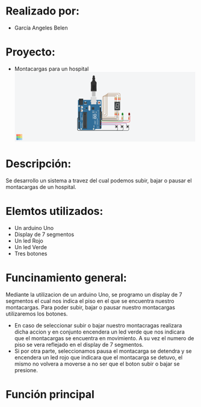 # Realizado por:
- García Angeles Belen 

# Proyecto: 
- Montacargas para un hospital
![Tinkercad](./imagenes/circuito.png)

# Descripción:
Se desarrollo un sistema a travez del cual podemos subir, bajar o pausar el montacargas de un hospital.

# Elemtos utilizados:
- Un arduino Uno
- Display de 7 segmentos
- Un led Rojo
- Un led Verde
- Tres botones

# Funcinamiento general:
Mediante la utilizacion de un arduino Uno, se programo un display de 7 segmentos el cual nos indica el piso 
en el que se encuentra nuestro montacargas. Para poder subir, bajar o pausar nuestro montacargas utilizaremos los botones.
- En caso de seleccionar subir o bajar nuestro montacragas realizara dicha accion y en conjunto encendera un led verde que 
nos indicara que el montacargas se encuentra en movimiento. A su vez el numero de piso se vera reflejado en el display de 7 
segmentos. 
- Si por otra parte, seleccionamos pausa el montacarga se detendra y se encendera un led rojo que indicara que el montacarga
se detuvo, el mismo no volvera a moverse a no ser que el boton subir o bajar se presione. 

# Función principal

